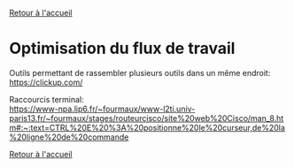 [Retour à l'accueil](../README.md)
# Optimisation du flux de travail

Outils permettant de rassembler plusieurs outils dans un même endroit:\
https://clickup.com/

Raccourcis terminal: \
https://www-npa.lip6.fr/~fourmaux/www-l2ti.univ-paris13.fr/~fourmaux/stages/routeurcisco/site%20web%20Cisco/man_8.htm#:~:text=CTRL%20E%20%3A%20positionne%20le%20curseur,de%20la%20ligne%20de%20commande

[Retour à l'accueil](../README.md)